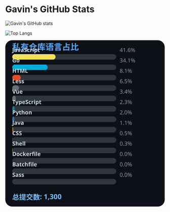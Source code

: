 # Gavin's GitHub Stats

![Gavin's GitHub stats](https://github-readme-stats.vercel.app/api?username=gavinhaydy&show_icons=true&theme=tokyonight)

![Top Langs](https://github-readme-stats.vercel.app/api/top-langs/?username=gavinhaydy&layout=compact)










































































<!-- PRIVATE_STATS_START -->
![私有仓库统计](./.github/private-stats.svg)
<!-- PRIVATE_STATS_END -->









































































